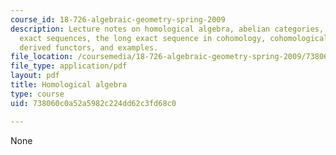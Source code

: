 ```yaml
---
course_id: 18-726-algebraic-geometry-spring-2009
description: Lecture notes on homological algebra, abelian categories, complexes and
  exact sequences, the long exact sequence in cohomology, cohomological functors,
  derived functors, and examples.
file_location: /coursemedia/18-726-algebraic-geometry-spring-2009/738060c0a52a5982c224dd62c3fd68c0_MIT18_726s09_lec16_homalg.pdf
file_type: application/pdf
layout: pdf
title: Homological algebra
type: course
uid: 738060c0a52a5982c224dd62c3fd68c0

---
```

None